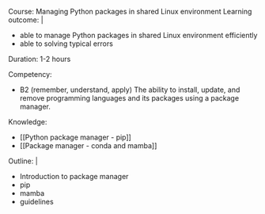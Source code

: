 Course: Managing Python packages in shared Linux environment
Learning outcome: |
- able to manage Python packages in shared Linux environment efficiently 
- able to solving typical errors 

Duration: 1-2 hours

Competency:
- B2 (remember, understand, apply)  The ability to install, update, and remove programming languages and its packages using a package manager.

Knowledge:
- [[Python package manager - pip]]
- [[Package manager - conda and mamba]]

Outline: |
- Introduction to package manager
- pip
- mamba
- guidelines
